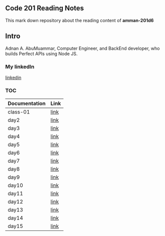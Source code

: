 ## Code 201 Reading Notes
This mark down repository about the reading content of **amman-201d6**

## Intro
Adnan A. AbuMuammar,  Computer Engineer, and BackEnd developer, who builds Perfect APIs using Node JS.

### My linkedIn
[linkedin](https://www.linkedin.com/in/adnancompengr)

### TOC

| Documentation | Link |
| -------------------------- | ------------- |
| class-01 | [link](https://amuammer.github.io/reading-notes/class-01) |
| day2 | [link](#) |
| day3 | [link](#) |
| day4 | [link](#) |
| day5 | [link](#) |
| day6 | [link](#) |
| day7 | [link](#) |
| day8 | [link](#) |
| day9 | [link](#) |
| day10 | [link](#) |
| day11 | [link](#) |
| day12 | [link](#) |
| day13 | [link](#) |
| day14 | [link](#) |
| day15 | [link](#) |
